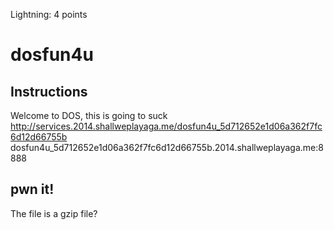 Lightning: 4 points

# dosfun4u  

## Instructions  

Welcome to DOS, this is going to suck   
http://services.2014.shallweplayaga.me/dosfun4u_5d712652e1d06a362f7fc6d12d66755b   
dosfun4u_5d712652e1d06a362f7fc6d12d66755b.2014.shallweplayaga.me:8888  

## pwn it!  
The file is a gzip file?  

